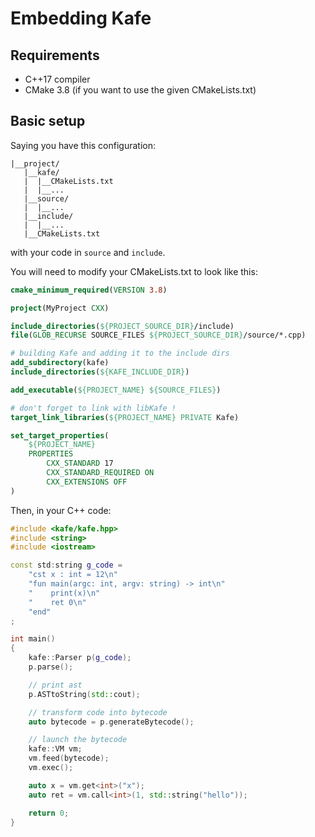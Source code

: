 # Embedding Kafe

## Requirements

* C++17 compiler
* CMake 3.8 (if you want to use the given CMakeLists.txt)

## Basic setup

Saying you have this configuration:
```
|__project/
   |__kafe/
   |  |__CMakeLists.txt
   |  |__...
   |__source/
   |  |__...
   |__include/
   |  |__...
   |__CMakeLists.txt
```

with your code in `source` and `include`.

You will need to modify your CMakeLists.txt to look like this:

```cmake
cmake_minimum_required(VERSION 3.8)

project(MyProject CXX)

include_directories(${PROJECT_SOURCE_DIR}/include)
file(GLOB_RECURSE SOURCE_FILES ${PROJECT_SOURCE_DIR}/source/*.cpp)

# building Kafe and adding it to the include dirs
add_subdirectory(kafe)
include_directories(${KAFE_INCLUDE_DIR})

add_executable(${PROJECT_NAME} ${SOURCE_FILES})

# don't forget to link with libKafe !
target_link_libraries(${PROJECT_NAME} PRIVATE Kafe)

set_target_properties(
    ${PROJECT_NAME}
    PROPERTIES
        CXX_STANDARD 17
        CXX_STANDARD_REQUIRED ON
        CXX_EXTENSIONS OFF
)
```

Then, in your C++ code:

```cpp
#include <kafe/kafe.hpp>
#include <string>
#include <iostream>

const std:string g_code =
    "cst x : int = 12\n"
    "fun main(argc: int, argv: string) -> int\n"
    "    print(x)\n"
    "    ret 0\n"
    "end"
;

int main()
{
    kafe::Parser p(g_code);
    p.parse();

    // print ast
    p.ASTtoString(std::cout);

    // transform code into bytecode
    auto bytecode = p.generateBytecode();

    // launch the bytecode
    kafe::VM vm;
    vm.feed(bytecode);
    vm.exec();

    auto x = vm.get<int>("x");
    auto ret = vm.call<int>(1, std::string("hello"));

    return 0;
}
```
